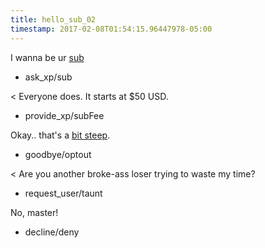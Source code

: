 ```yaml
---
title: hello_sub_02
timestamp: 2017-02-08T01:54:15.96447978-05:00
---
```


I wanna be ur [sub](experience)
* ask_xp/sub

< Everyone does. It starts at $50 USD.
* provide_xp/subFee

Okay.. that's a [bit steep](optout).
* goodbye/optout

< Are you another broke-ass loser trying to waste my time?
* request_user/taunt

No, master!
* decline/deny
